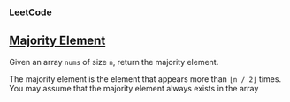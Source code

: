 <body>
  <h3>LeetCode</h3>
  <h2><a href="https://leetcode.com/problems/majority-element/">Majority Element</a></h2>
  <p>Given an array <code>nums</code> of size <code>n</code>, return the majority element.</p>
  <p>The majority element is the element that appears more than <code>⌊n / 2⌋</code> times. You may assume that the majority element always      exists in the array</p>
  
</body>
